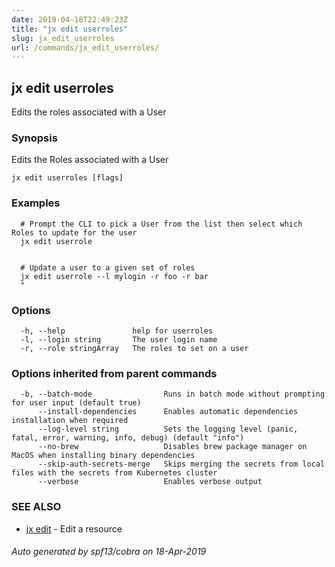 ```yaml
---
date: 2019-04-18T22:49:23Z
title: "jx edit userroles"
slug: jx_edit_userroles
url: /commands/jx_edit_userroles/
---
```

## jx edit userroles

Edits the roles associated with a User

### Synopsis

Edits the Roles associated with a User

```
jx edit userroles [flags]
```

### Examples

```
  # Prompt the CLI to pick a User from the list then select which Roles to update for the user
  jx edit userrole
  
  
  # Update a user to a given set of roles
  jx edit userrole --l mylogin -r foo -r bar
  "
```

### Options

```
  -h, --help               help for userroles
  -l, --login string       The user login name
  -r, --role stringArray   The roles to set on a user
```

### Options inherited from parent commands

```
  -b, --batch-mode                Runs in batch mode without prompting for user input (default true)
      --install-dependencies      Enables automatic dependencies installation when required
      --log-level string          Sets the logging level (panic, fatal, error, warning, info, debug) (default "info")
      --no-brew                   Disables brew package manager on MacOS when installing binary dependencies
      --skip-auth-secrets-merge   Skips merging the secrets from local files with the secrets from Kubernetes cluster
      --verbose                   Enables verbose output
```

### SEE ALSO

* [jx edit](/commands/jx_edit/)	 - Edit a resource

###### Auto generated by spf13/cobra on 18-Apr-2019
